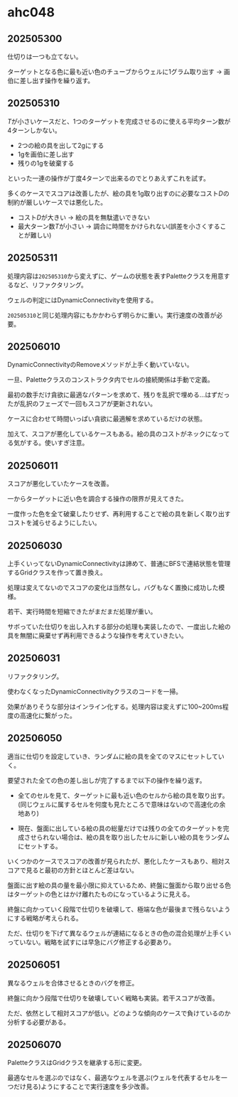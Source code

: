 # ahc048

## 202505300

仕切りは一つも立てない。

ターゲットとなる色に最も近い色のチューブからウェルに1グラム取り出す -> 画伯に差し出す操作を繰り返す。

## 202505310

$T$が小さいケースだと、1つのターゲットを完成させるのに使える平均ターン数が4ターンしかない。

- 2つの絵の具を出して2gにする
- 1gを画伯に差し出す
- 残りの1gを破棄する

といった一連の操作が丁度4ターンで出来るのでとりあえずこれを試す。

多くのケースでスコアは改善したが、絵の具を1g取り出すのに必要なコスト$D$の制約が厳しいケースでは悪化した。

- コスト$D$が大きい -> 絵の具を無駄遣いできない
- 最大ターン数$T$が小さい -> 調合に時間をかけられない(誤差を小さくすることが難しい)

## 202505311

処理内容は`202505310`から変えずに、ゲームの状態を表すPaletteクラスを用意するなど、リファクタリング。

ウェルの判定にはDynamicConnectivityを使用する。

`202505310`と同じ処理内容にもかかわらず明らかに重い。実行速度の改善が必要。

## 202506010

DynamicConnectivityのRemoveメソッドが上手く動いていない。

一旦、Paletteクラスのコンストラクタ内でセルの接続関係は手動で定義。

最初の数手だけ貪欲に最適なパターンを求めて、残りを乱択で埋める...はずだったが乱択のフェーズで一回もスコアが更新されない。

ケースに合わせて時間いっぱい貪欲に最適解を求めているだけの状態。

加えて、スコアが悪化しているケースもある。絵の具のコストがネックになってる気がする。使いすぎ注意。

## 202506011

スコアが悪化していたケースを改善。

一からターゲットに近い色を調合する操作の限界が見えてきた。

一度作った色を全て破棄したりせず、再利用することで絵の具を新しく取り出すコストを減らせるようにしたい。

## 202506030

上手くいってないDynamicConnectivityは諦めて、普通にBFSで連結状態を管理するGridクラスを作って置き換え。

処理は変えてないのでスコアの変化は当然なし。バグもなく置換に成功した模様。

若干、実行時間を短縮できたがまだまだ処理が重い。

サボっていた仕切りを出し入れする部分の処理も実装したので、一度出した絵の具を無闇に廃棄せず再利用できるような操作を考えていきたい。

## 202506031

リファクタリング。

使わなくなったDynamicConnectivityクラスのコードを一掃。

効果がありそうな部分はインライン化する。処理内容は変えずに100~200ms程度の高速化に繋がった。

## 202506050

適当に仕切りを設定していき、ランダムに絵の具を全てのマスにセットしていく。

要望された全ての色の差し出しが完了するまで以下の操作を繰り返す。

- 全てのセルを見て、ターゲットに最も近い色のセルから絵の具を取り出す。(同じウェルに属するセルを何度も見たところで意味はないので高速化の余地あり)

- 現在、盤面に出している絵の具の総量だけでは残りの全てのターゲットを完成させられない場合は、絵の具を取り出したセルに新しい絵の具をランダムにセットする。

いくつかのケースでスコアの改善が見られたが、悪化したケースもあり、相対スコアで見ると最初の方針とほとんど差はない。

盤面に出す絵の具の量を最小限に抑えているため、終盤に盤面から取り出せる色はターゲットの色とはかけ離れたものになっているように見える。

終盤に向かっていく段階で仕切りを破壊して、極端な色が最後まで残らないようにする戦略が考えられる。

ただ、仕切りを下げて異なるウェルが連結になるときの色の混合処理が上手くいっていない。戦略を試すには早急にバグ修正する必要あり。

## 202506051

異なるウェルを合体させるときのバグを修正。

終盤に向かう段階で仕切りを破壊していく戦略も実装。若干スコアが改善。

ただ、依然として相対スコアが低い。どのような傾向のケースで負けているのか分析する必要がある。

## 202506070

PaletteクラスはGridクラスを継承する形に変更。

最適なセルを選ぶのではなく、最適なウェルを選ぶ(ウェルを代表するセルを一つだけ見る)ようにすることで実行速度を多少改善。
